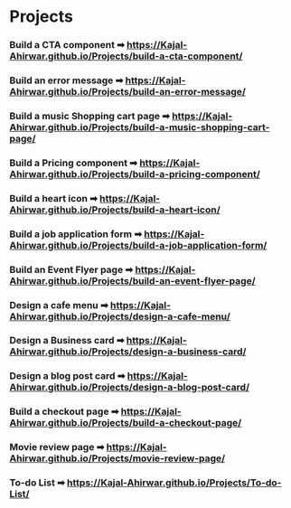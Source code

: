 # Projects
### Build a CTA component ️➡ https://Kajal-Ahirwar.github.io/Projects/build-a-cta-component/
### Build an error message ➡ https://Kajal-Ahirwar.github.io/Projects/build-an-error-message/
### Build a music Shopping cart page ➡ https://Kajal-Ahirwar.github.io/Projects/build-a-music-shopping-cart-page/
### Build a Pricing component ➡ https://Kajal-Ahirwar.github.io/Projects/build-a-pricing-component/
### Build a heart icon ➡ https://Kajal-Ahirwar.github.io/Projects/build-a-heart-icon/
### Build a job application form ➡ https://Kajal-Ahirwar.github.io/Projects/build-a-job-application-form/
### Build an Event Flyer page ➡ https://Kajal-Ahirwar.github.io/Projects/build-an-event-flyer-page/
### Design a cafe menu ➡ https://Kajal-Ahirwar.github.io/Projects/design-a-cafe-menu/
### Design a Business card ➡ https://Kajal-Ahirwar.github.io/Projects/design-a-business-card/
### Design a blog post card ➡ https://Kajal-Ahirwar.github.io/Projects/design-a-blog-post-card/
### Build a checkout page ➡ https://Kajal-Ahirwar.github.io/Projects/build-a-checkout-page/
### Movie review page ➡ https://Kajal-Ahirwar.github.io/Projects/movie-review-page/
### To-do List ➡ https://Kajal-Ahirwar.github.io/Projects/To-do-List/

